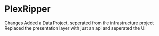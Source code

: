 # PlexRipper


Changes
Added a Data Project, seperated from the infrastructure project
Replaced the presentation layer with just an api and seperated the UI